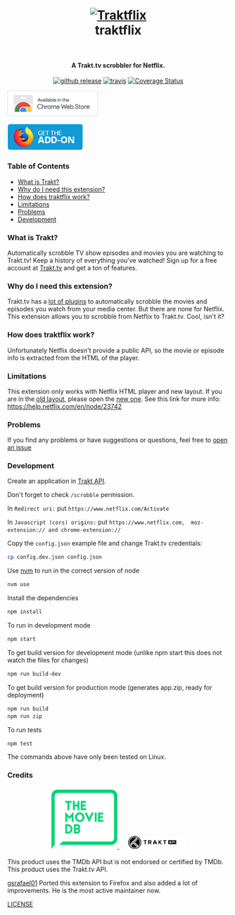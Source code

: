 <h1 align="center">
  <br>
  <a href="https://tegon.github.io/traktflix/">
    <img src="https://github.com/tegon/traktflix/raw/master/src/images/traktflix-icon-128.png" alt="Traktflix" width="150">
  </a>
  <br>
  traktflix
  <br>
  <br>
</h1>


<h4 align="center">A Trakt.tv scrobbler for Netflix.</h4>

<p align="center">
  <a href="https://github.com/tegon/traktflix/releases"><img src="https://img.shields.io/github/release/tegon/traktflix.svg" alt="github release"></a>
  <a href="https://travis-ci.com/tegon/traktflix"><img src="https://travis-ci.com/tegon/traktflix.svg?branch=master" alt="travis"></a>
  <a href='https://coveralls.io/github/tegon/traktflix?branch=master'><img src='https://coveralls.io/repos/github/tegon/traktflix/badge.svg?branch=master' alt='Coverage Status' /></a>
</p>

<p align=left">
  <a href="https://chrome.google.com/webstore/detail/traktflix/ehlckfimahifadnbecobagimllmbdmde"><img src="https://github.com/tegon/traktflix/raw/master/assets/chrome-badge.png" alt="Get the extension on Chrome"></a>
</p>
<p align=left">
  <a href="https://addons.mozilla.org/en-US/firefox/addon/traktflix"><img src="https://github.com/tegon/traktflix/raw/master/assets/firefox-badge.png" alt="Get the extension on Firefox"></a>
</p>

### Table of Contents
* [What is Trakt?](#what-is-trakt)
* [Why do I need this extension?](#why-do-i-need-this-extension)
* [How does traktflix work?](#how-does-traktflix-work)
* [Limitations](#limitations)
* [Problems](#problems)
* [Development](#development)

### What is Trakt?
Automatically scrobble TV show episodes and movies you are watching to Trakt.tv! Keep a history of everything you've watched! Sign up for a free account at [Trakt.tv](https://trakt.tv) and get a ton of features.

### Why do I need this extension?
Trakt.tv has a [lot of plugins](https://trakt.tv/downloads) to automatically scrobble the movies and episodes you watch from your media center.
But there are none for Netflix.
This extension allows you to scrobble from Netflix to Trakt.tv. Cool, isn't it?

### How does traktflix work?
Unfortunately Netflix doesn't provide a public API, so the movie or episode info is extracted from the HTML of the player.

### Limitations
This extension only works with Netflix HTML player and new layout. If you are in the [old layout](https://www.netflix.com/WiHome), please open the [new one](https://www.netflix.com/browse).
See this link for more info: https://help.netflix.com/en/node/23742

### Problems
If you find any problems or have suggestions or questions, feel free to [open an issue](https://github.com/tegon/traktflix/issues/new)

### Development
Create an application in [Trakt API](https://trakt.tv/oauth/applications/new).

Don't forget to check `/scrobble` permission.

In `Redirect uri:` put `https://www.netflix.com/Activate`

In `Javascript (cors) origins:` put `https://www.netflix.com,  moz-extension:// and chrome-extension://`

Copy the `config.json` example file and change Trakt.tv credentials:
```bash
cp config.dev.json config.json
```

Use [nvm](https://github.com/creationix/nvm) to run in the correct version of node

```bash
nvm use
```

Install the dependencies
```bash
npm install
```

To run in development mode
```bash
npm start
```

To get build version for development mode (unlike npm start this does not watch the files for changes)
```bash
npm run build-dev
```

To get build version for production mode (generates app.zip, ready for deployment)
```bash
npm run build
npm run zip
```

To run tests
```bash
npm test
```

The commands above have only been tested on Linux.

### Credits
<h3 align="center">
  <a href="https://tegon.github.io/traktflix/">
    <img src="https://github.com/tegon/traktflix/raw/master/assets/tmdb-api-logo.png" alt="TMDB" width="150">
  </a>
  <a href="https://tegon.github.io/traktflix/">
      <img src="https://github.com/tegon/traktflix/raw/master/assets/trakt-api-logo.png" alt="TMDB" width="150">
  </a>
</h3>

This product uses the TMDb API but is not endorsed or certified by TMDb. <br>
This product uses the Trakt.tv API.

[gsrafael01](https://github.com/user/gsrafael01) Ported this extension to Firefox and also added a lot of improvements. He is the most active maintainer now.

[LICENSE](LICENSE)
